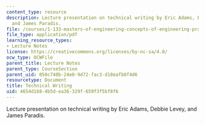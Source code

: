 ```yaml
---
content_type: resource
description: Lecture presentation on technical writing by Eric Adams, Debbie Levey,
  and James Paradis.
file: /courses/1-133-masters-of-engineering-concepts-of-engineering-practice-fall-2007/4654d1684b5dea36329f659f3f5bf8f6_lec_02.pdf
file_type: application/pdf
learning_resource_types:
- Lecture Notes
license: https://creativecommons.org/licenses/by-nc-sa/4.0/
ocw_type: OCWFile
parent_title: Lecture Notes
parent_type: CourseSection
parent_uid: 050c740b-24e0-9d72-fac3-d18eafb8f4d6
resourcetype: Document
title: Technical Writing
uid: 4654d168-4b5d-ea36-329f-659f3f5bf8f6
---
```

Lecture presentation on technical writing by Eric Adams, Debbie Levey, and James Paradis.